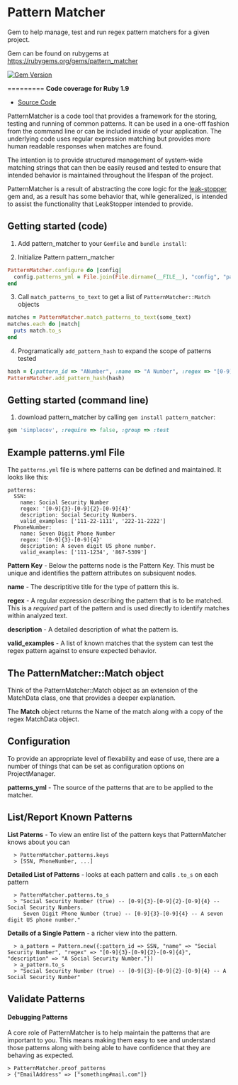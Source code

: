 Pattern Matcher
============

Gem to help manage, test and run regex pattern matchers for a given project.

Gem can be found on rubygems at https://rubygems.org/gems/pattern_matcher

[![Gem Version](https://badge.fury.io/rb/pattern_matcher.svg)](http://badge.fury.io/rb/pattern_matcher)

=========
**Code coverage for Ruby 1.9**

  * [Source Code]

[Source Code]: https://github.com/aparker/pattern_matcher "Source Code @ GitHub"
[leak-stopper]: https://rubygems.org/gems/leak_stopper "LeakStopper"


PatternMatcher is a code tool that provides a framework for the storing, testing and running of common patterns.  It can be used
in a one-off fashion from the command line or can be included inside of your application.  The underlying code uses regular 
expression matching but provides more human readable responses when matches are found.

The intention is to provide structured management of system-wide matching strings that can then be easily reused and tested to 
ensure that intended behavior is maintained throughout the lifespan of the project.

PatternMatcher is a result of abstracting the core logic for the [leak-stopper] gem and, as a result has some behavior that, while generalized, is intended to assist the functionality that LeakStopper intended to provide.

Getting started (code)
---------------

1. Add pattern_matcher to your `Gemfile` and `bundle install`:

2. Initialize Pattern pattern_matcher

```ruby
PatternMatcher.configure do |config|
  config.patterns_yml = File.join(File.dirname(__FILE__), "config", "patterns.yml")
end
```

3. Call `match_patterns_to_text` to get a list of `PatternMatcher::Match` objects

```ruby
matches = PatternMatcher.match_patterns_to_text(some_text)
matches.each do |match|
  puts match.to_s
end
```

4. Programatically `add_pattern_hash` to expand the scope of patterns tested

```ruby
hash = {:pattern_id => "ANumber", :name => "A Number", :regex => "[0-9]", :description => "Just a single number."}
PatternMatcher.add_pattern_hash(hash)
```

Getting started (command line)
---------------

1. download pattern_matcher by calling `gem install pattern_matcher`:

```ruby
gem 'simplecov', :require => false, :group => :test
```

## Example patterns.yml File

The `patterns.yml` file is where patterns can be defined and maintained.  It looks like this:

```
patterns:
  SSN:
    name: Social Security Number
    regex: '[0-9]{3}-[0-9]{2}-[0-9]{4}'
    description: Social Security Numbers.
    valid_examples: ['111-22-1111', '222-11-2222']
  PhoneNumber:
    name: Seven Digit Phone Number
    regex: '[0-9]{3}-[0-9]{4}'
    description: A seven digit US phone number.
    valid_examples: ['111-1234', '867-5309']
```

**Pattern Key** - Below the patterns node is the Pattern Key.  This must be unique and identifies the pattern attributes on
subsiquent nodes.

**name** - The descriptitive title for the type of pattern this is.

**regex** - A regular expression describing the pattern that is to be matched.  This is a _required_ part of the pattern and is
used directly to identify matches within analyzed text.

**description** - A detailed description of what the pattern is.

**valid_examples** - A list of known matches that the system can test the regex pattern against to ensure expected behavior.


## The PatternMatcher::Match object

Think of the PatternMatcher::Match object as an extension of the MatchData class, one that provides a deeper explanation.

The **Match** object returns the Name of the match along with a copy of the regex MatchData object.

## Configuration

To provide an appropriate level of flexability and ease of use, there are a number of things that can be set as configuration 
options on ProjectManager.

**patterns_yml** - The source of the patterns that are to be applied to the matcher.


## List/Report Known Patterns

**List Paterns**  - To view an entire list of the pattern keys that PatternMatcher knows about you can

```
  > PatternMatcher.patterns.keys
  > [SSN, PhoneNumber, ...]
```

**Detailed List of Patterns**  - looks at each pattern and calls `.to_s` on each pattern

```
  > PatternMatcher.patterns.to_s
  > "Social Security Number (true) -- [0-9]{3}-[0-9]{2}-[0-9]{4} -- Social Security Numbers.
     Seven Digit Phone Number (true) -- [0-9]{3}-[0-9]{4} -- A seven digit US phone number."
```

**Details of a Single Pattern**  - a richer view into the pattern.

```
  > a_pattern = Pattern.new({:pattern_id => SSN, "name" => "Social Security Number", "regex" => "[0-9]{3}-[0-9]{2}-[0-9]{4}", "description" => "A Social Security Number."})
  > a_pattern.to_s
  > "Social Security Number (true) -- [0-9]{3}-[0-9]{2}-[0-9]{4} -- A Social Security Number"
```


## Validate Patterns

#### Debugging Patterns

A core role of PatternMatcher is to help maintain the patterns that are important to you.  This means making them easy to see and understand those patterns along with being able to have confidence that they are behaving as expected.

```
> PatternMatcher.proof_patterns
> {"EmailAddress" => ["something#mail.com"]}
```
